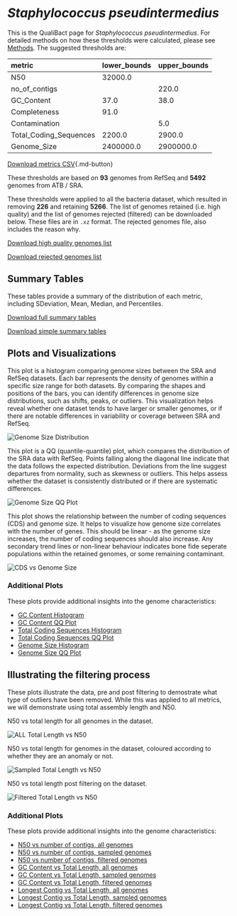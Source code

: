 # *Staphylococcus pseudintermedius*

This is the QualiBact page for *Staphylococcus pseudintermedius*. For detailed methods on how these thresholds were calculated, please see [Methods](../../methods.md).
The suggested thresholds are: 

| metric                 | lower_bounds   | upper_bounds   |
|:-----------------------|:---------------|:---------------|
| N50                    | 32000.0        |                |
| no_of_contigs          |                | 220.0          |
| GC_Content             | 37.0           | 38.0           |
| Completeness           | 91.0           |                |
| Contamination          |                | 5.0            |
| Total_Coding_Sequences | 2200.0         | 2900.0         |
| Genome_Size            | 2400000.0      | 2900000.0      |

[Download metrics CSV](Staphylococcus_pseudintermedius_metrics.csv){.md-button}


These thresholds are based on **93** genomes from RefSeq and **5492** genomes from ATB / SRA.

These thresholds were applied to all the bacteria dataset, which resulted in removing **226** and retaining **5266**.
The list of genomes retained (i.e. high quality) and the list of genomes rejected (filtered) can be downloaded below. These files are in `.xz` format. The rejected genomes file, also includes the reason why.

[Download high quality genomes list](Staphylococcus_pseudintermedius_high_quality_genomes.csv.xz)


[Download rejected genomes list](Staphylococcus_pseudintermedius_filtered_out_genomes.csv.xz)



## Summary Tables
These tables provide a summary of the distribution of each metric, including SDeviation, Mean, Median, and Percentiles.

[Download full summary tables](summary.csv)

[Download simple summary tables](selected_summary.csv)

## Plots and Visualizations

This plot is a histogram comparing genome sizes between the SRA and RefSeq datasets. Each bar represents the density of genomes within a specific size range for both datasets. By comparing the shapes and positions of the bars, you can identify differences in genome size distributions, such as shifts, peaks, or outliers. This visualization helps reveal whether one dataset tends to have larger or smaller genomes, or if there are notable differences in variability or coverage between SRA and RefSeq.

![Genome Size Distribution](Genome_Size_refseq_histogram_kde.png)

This plot is a QQ (quantile-quantile) plot, which compares the distribution of the SRA data with RefSeq. Points falling along the diagonal line indicate that the data follows the expected distribution. Deviations from the line suggest departures from normality, such as skewness or outliers. This helps assess whether the dataset is consistently distributed or if there are systematic differences.

![Genome Size QQ Plot](Genome_Size_refseq_qqplot.png)

This plot shows the relationship between the number of coding sequences (CDS) and genome size. It helps to visualize how genome size correlates with the number of genes. This should be linear - as the genome size increases, the number of coding sequences should also increase. Any secondary trend lines or non-linear behaviour indicates bone fide seperate populations within the retained genomes, or some remaining contaminant. 

![CDS vs Genome Size](Staphylococcus_pseudintermedius_CDS_vs_Genome_Size.png)

### Additional Plots

These plots provide additional insights into the genome characteristics:

- [GC Content Histogram](GC_Content_refseq_histogram_kde.png)
- [GC Content QQ Plot](GC_Content_refseq_qqplot.png)
- [Total Coding Sequences Histogram](Total_Coding_Sequences_refseq_histogram_kde.png)
- [Total Coding Sequences QQ Plot](Total_Coding_Sequences_refseq_qqplot.png)
- [Genome Size Histogram](Genome_Size_refseq_histogram_kde.png)
- [Genome Size QQ Plot](Genome_Size_refseq_qqplot.png)
## Illustrating the filtering process
These plots illustrate the data, pre and post filtering to demostrate what type of outliers have been removed. While this was applied to all metrics, we will demonstrate using total assembly length and N50.

N50 vs total length for all genomes in the dataset.

![ALL Total Length vs N50](Staphylococcus_pseudintermedius_all_total_length_N50.png)

N50 vs total length for genomes in the dataset, coloured according to whether they are an anomaly or not.

![Sampled Total Length vs N50](Staphylococcus_pseudintermedius_sample_total_length_N50.png)

N50 vs total length post filtering on the dataset.

![Filtered Total Length vs N50](Staphylococcus_pseudintermedius_filt_total_length_N50.png)

### Additional Plots

These plots provide additional insights into the genome characteristics:

- [N50 vs number of contigs, all genomes](Staphylococcus_pseudintermedius_all_N50_number.png)
- [N50 vs number of contigs, sampled genomes](Staphylococcus_pseudintermedius_sample_N50_number.png)
- [N50 vs number of contigs, filtered genomes](Staphylococcus_pseudintermedius_filt_N50_number.png)
- [GC Content vs Total Length, all genomes](Staphylococcus_pseudintermedius_all_total_length_GC_Content.png)
- [GC Content vs Total Length, sampled genomes](Staphylococcus_pseudintermedius_sample_total_length_GC_Content.png)
- [GC Content vs Total Length, filtered genomes](Staphylococcus_pseudintermedius_filt_total_length_GC_Content.png)
- [Longest Contig vs Total Length, all genomes](Staphylococcus_pseudintermedius_all_total_length_longest.png)
- [Longest Contig vs Total Length, sampled genomes](Staphylococcus_pseudintermedius_sample_total_length_longest.png)
- [Longest Contig vs Total Length, filtered genomes](Staphylococcus_pseudintermedius_filt_total_length_longest.png)

